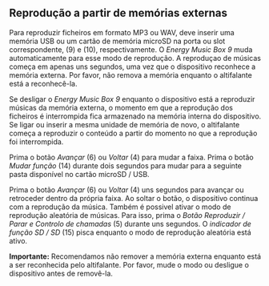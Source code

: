 ## Reprodução a partir de memórias externas

Para reproduzir ficheiros em formato MP3 ou WAV, deve inserir uma memória USB ou um cartão de memória microSD na porta ou slot correspondente, (9) e (10), respectivamente. O *Energy Music Box 9* muda automaticamente para esse modo de reprodução. A reproduçao de músicas começa em apenas uns segundos, uma vez que o dispositivo reconhece a memória externa. Por favor, não remova a memória enquanto o altifalante está a reconhecê-la.

Se desligar o *Energy Music Box 9* enquanto o dispositivo está a reproduzir músicas da memória externa, o momento em que a reprodução dos ficheiros é interrompida fica armazenado na memória interna do dispositivo. Se ligar ou inserir a mesma unidade de memória de novo, o altifalante começa a reproduzir o conteúdo a partir do momento no que a reprodução foi interrompida.

Prima o botão *Avançar* (6) ou *Voltar* (4) para mudar a faixa. Prima o botão *Mudar função* (14) durante dois segundos para mudar para a seguinte pasta disponível no cartão microSD / USB.

Prima o botão *Avançar* (6) ou *Voltar* (4) uns segundos para avançar ou retroceder dentro da própria faixa. Ao soltar o botão, o dispositivo continua com a reprodução da música. Também é possivel ativar o modo de reprodução aleatória de músicas. Para isso, prima o *Botão Reproduzir / Parar e Controlo de chamadas* (5) durante uns segundos. O *indicador de função SD / SD* (15) pisca enquanto o modo de reprodução aleatória está ativo.

**Importante:** Recomendamos não remover a memória externa enquanto está a ser reconhecida pelo altifalante. Por favor, mude o modo ou desligue o dispositivo antes de removê-la.






